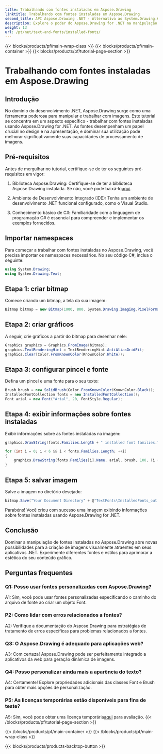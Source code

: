 ```yaml
---
title: Trabalhando com fontes instaladas em Aspose.Drawing
linktitle: Trabalhando com fontes instaladas em Aspose.Drawing
second_title: API Aspose.Drawing .NET - Alternativa ao System.Drawing.Common
description: Explore o poder do Aspose.Drawing for .NET na manipulação de fontes instaladas. Aprimore suas habilidades de processamento de imagens com este tutorial abrangente.
weight: 13
url: /pt/net/text-and-fonts/installed-fonts/
---
```


{{< blocks/products/pf/main-wrap-class >}}
{{< blocks/products/pf/main-container >}}
{{< blocks/products/pf/tutorial-page-section >}}

# Trabalhando com fontes instaladas em Aspose.Drawing

## Introdução

No domínio do desenvolvimento .NET, Aspose.Drawing surge como uma ferramenta poderosa para manipular e trabalhar com imagens. Este tutorial se concentra em um aspecto específico - trabalhar com fontes instaladas usando Aspose.Drawing for .NET. As fontes desempenham um papel crucial no design e na apresentação, e dominar sua utilização pode melhorar significativamente suas capacidades de processamento de imagens.

## Pré-requisitos

Antes de mergulhar no tutorial, certifique-se de ter os seguintes pré-requisitos em vigor:

1.  Biblioteca Aspose.Drawing: Certifique-se de ter a biblioteca Aspose.Drawing instalada. Se não, você pode baixá-lo[aqui](https://releases.aspose.com/drawing/net/).

2. Ambiente de Desenvolvimento Integrado (IDE): Tenha um ambiente de desenvolvimento .NET funcional configurado, como o Visual Studio.

3. Conhecimento básico de C#: Familiaridade com a linguagem de programação C# é essencial para compreender e implementar os exemplos fornecidos.

## Importar namespaces

Para começar a trabalhar com fontes instaladas no Aspose.Drawing, você precisa importar os namespaces necessários. No seu código C#, inclua o seguinte:

```csharp
using System.Drawing;
using System.Drawing.Text;
```

## Etapa 1: criar bitmap

Comece criando um bitmap, a tela da sua imagem:

```csharp
Bitmap bitmap = new Bitmap(1000, 800, System.Drawing.Imaging.PixelFormat.Format32bppPArgb);
```

## Etapa 2: criar gráficos

A seguir, crie gráficos a partir do bitmap para desenhar nele:

```csharp
Graphics graphics = Graphics.FromImage(bitmap);
graphics.TextRenderingHint = TextRenderingHint.AntiAliasGridFit;
graphics.Clear(Color.FromKnownColor(KnownColor.White));
```

## Etapa 3: configurar pincel e fonte

Defina um pincel e uma fonte para o seu texto:

```csharp
Brush brush = new SolidBrush(Color.FromKnownColor(KnownColor.Black));
InstalledFontCollection fonts = new InstalledFontCollection();
Font arial = new Font("Arial", 20, FontStyle.Regular);
```

## Etapa 4: exibir informações sobre fontes instaladas

Exibir informações sobre as fontes instaladas na imagem:

```csharp
graphics.DrawString(fonts.Families.Length + " installed font families.", arial, brush, 100, 100);

for (int i = 0; i < 6 && i < fonts.Families.Length; ++i)
{
    graphics.DrawString(fonts.Families[i].Name, arial, brush, 100, (i + 2) * 100);
}
```

## Etapa 5: salvar imagem

Salve a imagem no diretório desejado:

```csharp
bitmap.Save("Your Document Directory" + @"TextFonts\InstalledFonts_out.png");
```

Parabéns! Você criou com sucesso uma imagem exibindo informações sobre fontes instaladas usando Aspose.Drawing for .NET.

## Conclusão

Dominar a manipulação de fontes instaladas no Aspose.Drawing abre novas possibilidades para a criação de imagens visualmente atraentes em seus aplicativos .NET. Experimente diferentes fontes e estilos para aprimorar a estética do seu conteúdo gráfico.

## Perguntas frequentes

### Q1: Posso usar fontes personalizadas com Aspose.Drawing?

A1: Sim, você pode usar fontes personalizadas especificando o caminho do arquivo de fonte ao criar um objeto Font.

### P2: Como lidar com erros relacionados a fontes?

A2: Verifique a documentação do Aspose.Drawing para estratégias de tratamento de erros específicas para problemas relacionados a fontes.

### Q3: O Aspose.Drawing é adequado para aplicações web?

A3: Com certeza! Aspose.Drawing pode ser perfeitamente integrado a aplicativos da web para geração dinâmica de imagens.

### Q4: Posso personalizar ainda mais a aparência do texto?

A4: Certamente! Explore propriedades adicionais das classes Font e Brush para obter mais opções de personalização.

### P5: As licenças temporárias estão disponíveis para fins de teste?

 A5: Sim, você pode obter uma licença temporária[aqui](https://purchase.aspose.com/temporary-license/) para avaliação.
{{< /blocks/products/pf/tutorial-page-section >}}

{{< /blocks/products/pf/main-container >}}
{{< /blocks/products/pf/main-wrap-class >}}

{{< blocks/products/products-backtop-button >}}
